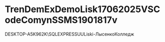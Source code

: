 # TrenDemExDemoLisk17062025VSCodeComynSSMS1901817v
DESKTOP-A5K962K\SQLEXPRESSUULiski-ЛысенкоКолледж
